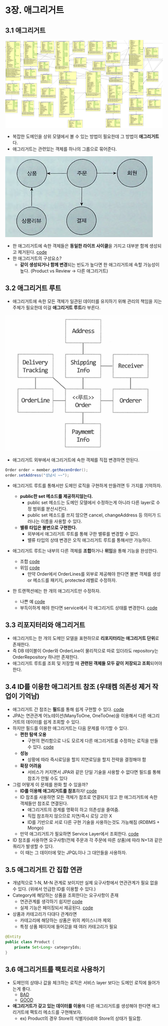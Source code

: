 # 3장. 애그리거트

## 3.1 애그리거트
![ERD](./images/1.png)

- 복잡한 도메인을 상위 모델에서 볼 수 있는 방법이 필요한데 그 방법이 **애그리거트**다.
- 애그리거트는 관련있는 객체를 하나의 그룹으로 묶어준다.

![애그리거트](./images/2.png)

- 한 애그리거트에 속한 객체들은 **동일한 라이프 사이클**을 가지고 대부분 함께 생성되고 제거된다. [code](./domain/order/Order.java)
- 한 애그리거트의 구성요소?
  - **같이 생성되거나 함께 변경**되는 빈도가 높다면 한 애그리거트에 속할 가능성이 높다. (Product vs Review -> 다른 애그리거트)

## 3.2 애그리거트 루트

- 애그리거트에 속한 모든 객체가 일관된 데이터를 유지하기 위해 관리의 책임을 지는 주체가 필요한데 이걸 **애그리거트 루트**라 부른다.

![애그리거트 루트](./images/3.png)

- 애그리거트 외부에서 애그리거트에 속한 객체를 직접 변경하면 안된다.
```java
Order order = member.getRecenOrder();
order.setAddress("성남시 ~~");
```

- 애그리거트 루트를 통해서만 도메인 로직을 구현하게 만들려면 두 가지를 기억하자.
  - **public한 set 메소드를 제공하지않는다.**
    - public set 메소드는 도메인 모델에서 수정하는게 아니라 다른 layer로 수정 범위를 분산시킨다.
    - public set 메소드를 쓰지 않으면 cancel, changeAddress 등 의미가 드러나는 이름을 사용할 수 있다.
  - **밸류 타입은 불변으로 구현한다.**
    - 외부에서 애그리거트 루트를 통해 구한 밸류를 변경할 수 없다.
    - 밸류 타입의 상태 변경은 오직 애그리거트 루트를 통해서만 가능하다.

- 애그리거트 루트는 내부의 다른 객체를 **조합**하거나 **위임**을 통해 기능을 완성한다.
  - 조합 [code](./domain/order/Order.java)
  - 위임 [code](./domain/order/OrderLines.java)
    - 만약 Order에서 OrderLines를 외부로 제공해야 한다면 불변 객체를 생성 or 메소드를 패키지, protected 레벨로 수정하자.

- 한 트랜잭션에는 한 개의 애그리거트만 수정하자.
  - 나쁜 예 [code](./domain/order/Order.java)
  - 부득이하게 해야 한다면 service에서 각 애그리거트 상태를 변경한다. [code](./OrderService.java)

## 3.3 리포지터리와 애그리거트
- 애그리거트는 한 개의 도메인 모델을 표현하므로 **리포지터리는 애그리거트 단위**로 존재한다.
- 즉 DB 테이블이 Order와 OrderLine이 물리적으로 따로 있더라도 repository는 OrderRepository 하나만 존재한다.
- 애그리거트 루트를 조회 및 저장할 때 **관련된 객체들 모두 같이 저장되고 조회**되어야 한다.

## 3.4 ID를 이용한 애그리거트 참조 (우태켐 의존성 제거 작업이 기억남)
- 애그리거트 간 참조는 **필드**를 통해 쉽게 구현할 수 있다. [code](./domain/order/Orderer.java)
- JPA는 연관관계 어노테이션(ManyToOne, OneToOne)을 이용해서 다른 애그리거트의 데이터를 쉽게 조회할 수 있다.
- 하지만 필드를 이용한 애그리거트는 다음 문제를 야기할 수 있다.
  - **편한 탐색 오용**
    - 구현의 편리함으로 나도 모르게 다른 애그리거트를 수정하는 로직을 만들 수 있다. [code](./domain/order/Order.java)
  - **성능**
    - 상황에 따라 즉시로딩을 할지 지연로딩을 할지 전략을 결정해야 함
  - **확장 어려움**
    - 서비스가 커지면서 JPA와 같은 단일 기술을 사용할 수 없다면 필드를 통해 참조가 안될 수도 있다
- 그럼 어떻게 이 문제를 완화 할 수 있을까?
  - **ID를 이용해 애그리거트를 참조**하자! [code](./domain/order/Orderer2.java)
  - ID 참조를 사용하면 모든 객체가 참조로 연결되지 않고 한 애그리거트에 속한 객체들만 참조로 연결된다.
    - 애그리거트의 경계를 명확히 하고 의존성을 줄여줌. 
    - 직접 참조하지 않으므로 지연/즉시 로딩 고민 X
    - ID를 기반으로 서로 다른 구현 기술을 사용하는것도 가능해짐 (RDBMS + Mongo)
  - 만약 애그리거트가 필요하면 Service Layer에서 조회한다. [code](./OrderService2.java)
- ID 참조를 사용하면 요구사항(전체 주문과 각 주문에 따른 상품)에 따라 N+1과 같은 쿼리가 발생할 수 있다.
  - 이 때는 그 데이터에 맞는 JPQL이나 그 대안들을 사용하자.

## 3.5 애그리거트 간 집합 연관
- 개념적으로 1-N, M-N 관계로 보이지만 실제 요구사항에서 연관관계가 필요 없을 수 있다. (위에서 언급한 ID를 이용할 수 있다.)
- Category에 해당하는 상품을 조회한다는 요구사항이 존재
  - 연관관계를 생각하기 쉽지만 [code](./domain/category/Category.java)
  - 실제 기능은 페이징되서 제공된다. [code](./domain/product/ProductService.java)
- 상품과 카테고리가 다대다 관계라면
  - 카테고리에 해당하는 상품은 위의 케이스니까 제외
  - 특정 상품 페이지에 들어갔을 때 여러 카테고리가 필요 
```java
@Entity
public class Product { 
    private Set<Long> categoryIds;
}
```

## 3.6 애그리거트를 팩토리로 사용하기
- 도메인의 상태나 값을 체크하는 로직은 서비스 layer 보다는 도메인 로직에 들어가는게 좋다.
  - [BAD](./domain/product/ProductService.java)
  - [GOOD](./domain/store/Store.java)
- **애그리거트가 갖고 있는 데이터를 이용**해 다른 애그리거트를 생성해야 한다면 애그리거트에 팩토리 메소드를 구현해보자.
  - ex) Product의 경우 Store의 식별자(id)와 Store의 상태가 필요함.
